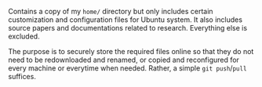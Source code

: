 Contains a copy of my `home/` directory but only includes certain customization and configuration files for Ubuntu system. It also includes source papers and documentations related to research. Everything else is excluded. 

The purpose is to securely store the required files online so that they do not need to be redownloaded and renamed, or copied and reconfigured for every machine or everytime when needed. Rather, a simple `git push`/`pull` suffices.  
